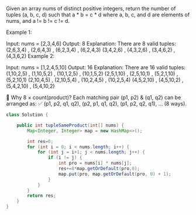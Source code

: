 Given an array nums of distinct positive integers, return the number of tuples (a, b, c, d) such that a * b = c * d where a, b, c, and d are elements of nums, and a != b != c != d.

 

Example 1:

Input: nums = [2,3,4,6]
Output: 8
Explanation: There are 8 valid tuples:
(2,6,3,4) , (2,6,4,3) , (6,2,3,4) , (6,2,4,3)
(3,4,2,6) , (4,3,2,6) , (3,4,6,2) , (4,3,6,2)
Example 2:

Input: nums = [1,2,4,5,10]
Output: 16
Explanation: There are 16 valid tuples:
(1,10,2,5) , (1,10,5,2) , (10,1,2,5) , (10,1,5,2)
(2,5,1,10) , (2,5,10,1) , (5,2,1,10) , (5,2,10,1)
(2,10,4,5) , (2,10,5,4) , (10,2,4,5) , (10,2,5,4)
(4,5,2,10) , (4,5,10,2) , (5,4,2,10) , (5,4,10,2)

🧠 Why 8 × count(product)?
Each matching pair (p1, p2) & (q1, q2) can be arranged as:
✅ (p1, p2, q1, q2), (p2, p1, q1, q2), (p1, p2, q2, q1), … (8 ways).

```java
class Solution {

    public int tupleSameProduct(int[] nums) {
        Map<Integer, Integer> map = new HashMap<>();

        int res=0;
        for (int i = 0; i < nums.length; i++) {
            for (int j = i+1; j < nums.length; j++) {
                if (i != j) {
                    int pro = nums[i] * nums[j];
                    res+=8*map.getOrDefault(pro,0);
                    map.put(pro, map.getOrDefault(pro, 0) + 1);
                }
            }
        }
        return res;
    }
}

```
